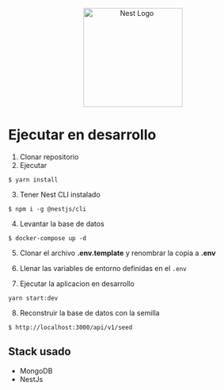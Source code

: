 <p align="center">
  <a href="http://nestjs.com/" target="blank"><img src="https://nestjs.com/img/logo-small.svg" width="200" alt="Nest Logo" /></a>
</p>

# Ejecutar en desarrollo

1. Clonar repositorio
2. Ejecutar
```
$ yarn install
```
3. Tener Nest CLI instalado
```
$ npm i -g @nestjs/cli
```
4. Levantar la base de datos
```
$ docker-compose up -d
```

5. Clonar el archivo __.env.template__ y renombrar la copia a __.env__

6. Llenar las variables de entorno definidas en el ```.env```

7. Ejecutar la aplicacion en desarrollo 
```
yarn start:dev
```

8. Reconstruir la base de datos con la semilla
```
$ http://localhost:3000/api/v1/seed
```

## Stack usado
* MongoDB
* NestJs
